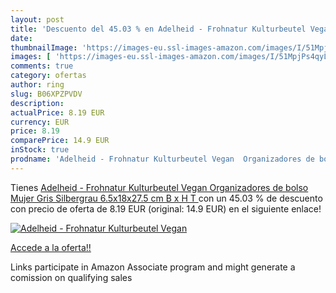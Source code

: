```yaml
---
layout: post
title: 'Descuento del 45.03 % en Adelheid - Frohnatur Kulturbeutel Vegan '
date: 
thumbnailImage: 'https://images-eu.ssl-images-amazon.com/images/I/51MpjPs4qyL._SL200_.jpg'
images: [ 'https://images-eu.ssl-images-amazon.com/images/I/51MpjPs4qyL._SL200_.jpg' ]
comments: true
category: ofertas
author: ring
slug: B06XPZPVDV
description:
actualPrice: 8.19 EUR
currency: EUR
price: 8.19
comparePrice: 14.9 EUR
inStock: true
prodname: 'Adelheid - Frohnatur Kulturbeutel Vegan  Organizadores de bolso Mujer  Gris  Silbergrau   6.5x18x27.5 cm  B x H T '
---
```


Tienes [Adelheid - Frohnatur Kulturbeutel Vegan  Organizadores de bolso Mujer  Gris  Silbergrau   6.5x18x27.5 cm  B x H T ](https://www.amazon.es/dp/B06XPZPVDV/?tag=tolees-21) con un 45.03 % de descuento con precio de oferta de 8.19 EUR (original: 14.9 EUR) en el siguiente enlace!

[![Adelheid - Frohnatur Kulturbeutel Vegan ](https://images-eu.ssl-images-amazon.com/images/I/51MpjPs4qyL._SL200_.jpg)](https://www.amazon.es/dp/B06XPZPVDV/?tag=tolees-21)

[Accede a la oferta!!](https://www.amazon.es/dp/B06XPZPVDV/?tag=tolees-21)

Links participate in Amazon Associate program and might generate a comission on qualifying sales


